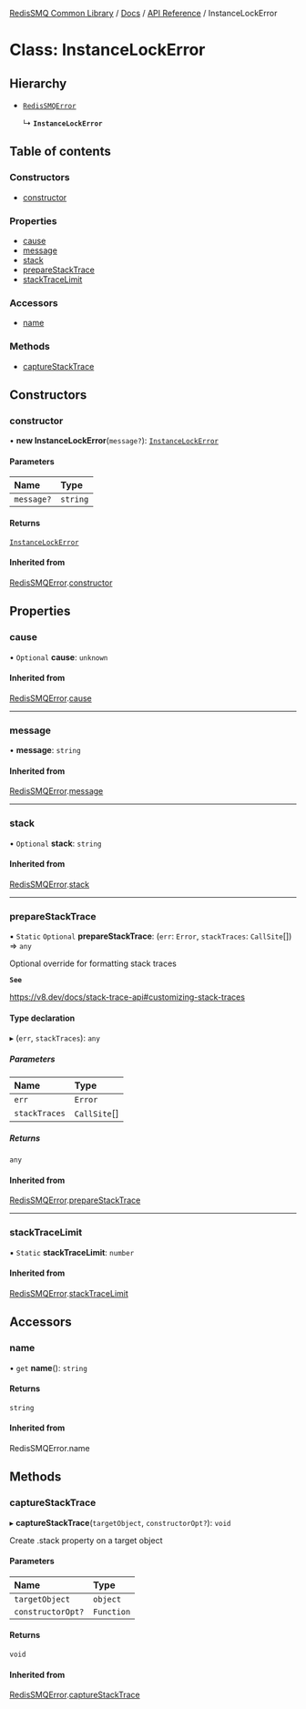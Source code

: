 [RedisSMQ Common Library](../../../README.md) / [Docs](../../README.md) / [API Reference](../README.md) / InstanceLockError

# Class: InstanceLockError

## Hierarchy

- [`RedisSMQError`](RedisSMQError.md)

  ↳ **`InstanceLockError`**

## Table of contents

### Constructors

- [constructor](InstanceLockError.md#constructor)

### Properties

- [cause](InstanceLockError.md#cause)
- [message](InstanceLockError.md#message)
- [stack](InstanceLockError.md#stack)
- [prepareStackTrace](InstanceLockError.md#preparestacktrace)
- [stackTraceLimit](InstanceLockError.md#stacktracelimit)

### Accessors

- [name](InstanceLockError.md#name)

### Methods

- [captureStackTrace](InstanceLockError.md#capturestacktrace)

## Constructors

### constructor

• **new InstanceLockError**(`message?`): [`InstanceLockError`](InstanceLockError.md)

#### Parameters

| Name | Type |
| :------ | :------ |
| `message?` | `string` |

#### Returns

[`InstanceLockError`](InstanceLockError.md)

#### Inherited from

[RedisSMQError](RedisSMQError.md).[constructor](RedisSMQError.md#constructor)

## Properties

### cause

• `Optional` **cause**: `unknown`

#### Inherited from

[RedisSMQError](RedisSMQError.md).[cause](RedisSMQError.md#cause)

___

### message

• **message**: `string`

#### Inherited from

[RedisSMQError](RedisSMQError.md).[message](RedisSMQError.md#message)

___

### stack

• `Optional` **stack**: `string`

#### Inherited from

[RedisSMQError](RedisSMQError.md).[stack](RedisSMQError.md#stack)

___

### prepareStackTrace

▪ `Static` `Optional` **prepareStackTrace**: (`err`: `Error`, `stackTraces`: `CallSite`[]) => `any`

Optional override for formatting stack traces

**`See`**

https://v8.dev/docs/stack-trace-api#customizing-stack-traces

#### Type declaration

▸ (`err`, `stackTraces`): `any`

##### Parameters

| Name | Type |
| :------ | :------ |
| `err` | `Error` |
| `stackTraces` | `CallSite`[] |

##### Returns

`any`

#### Inherited from

[RedisSMQError](RedisSMQError.md).[prepareStackTrace](RedisSMQError.md#preparestacktrace)

___

### stackTraceLimit

▪ `Static` **stackTraceLimit**: `number`

#### Inherited from

[RedisSMQError](RedisSMQError.md).[stackTraceLimit](RedisSMQError.md#stacktracelimit)

## Accessors

### name

• `get` **name**(): `string`

#### Returns

`string`

#### Inherited from

RedisSMQError.name

## Methods

### captureStackTrace

▸ **captureStackTrace**(`targetObject`, `constructorOpt?`): `void`

Create .stack property on a target object

#### Parameters

| Name | Type |
| :------ | :------ |
| `targetObject` | `object` |
| `constructorOpt?` | `Function` |

#### Returns

`void`

#### Inherited from

[RedisSMQError](RedisSMQError.md).[captureStackTrace](RedisSMQError.md#capturestacktrace)
